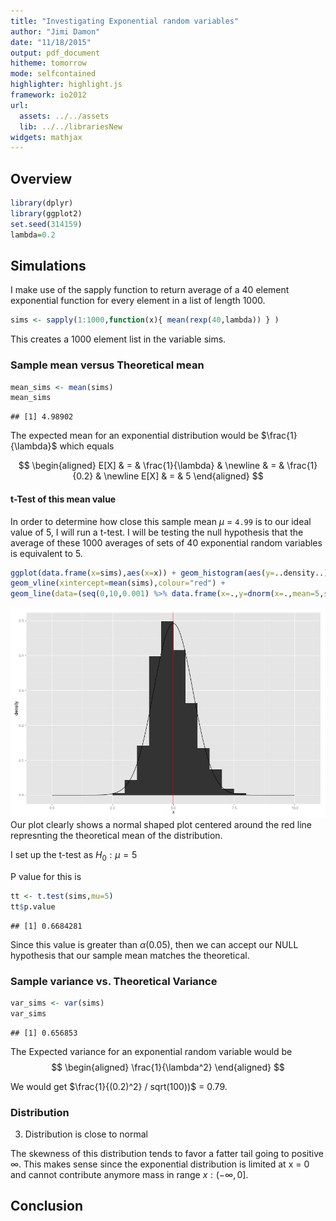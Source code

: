 ```yaml
---
title: "Investigating Exponential random variables"
author: "Jimi Damon"
date: "11/18/2015"
output: pdf_document
hitheme: tomorrow
mode: selfcontained
highlighter: highlight.js
framework: io2012
url:
  assets: ../../assets
  lib: ../../librariesNew
widgets: mathjax
---
```



## Overview


```r
library(dplyr)
library(ggplot2)
set.seed(314159)
lambda=0.2
```

## Simulations 

I make use of the sapply function to return average of a 40 element
exponential function for every element in a list of length 1000.


```r
sims <- sapply(1:1000,function(x){ mean(rexp(40,lambda)) } )
```

This creates a 1000 element list in the variable sims.

### Sample mean versus Theoretical mean


```r
mean_sims <- mean(sims)
mean_sims
```

```
## [1] 4.98902
```

The expected mean for an exponential distribution would be $\frac{1}{\lambda}$ which equals

$$
\begin{aligned}
E[X] & = & \frac{1}{\lambda} & \newline
     & = & \frac{1}{0.2} & \newline
E[X] & = & 5
\end{aligned}
$$

#### t-Test of this mean value

In order to determine how close this sample mean $\mu$ = 
``4.99`` 
is to our ideal value of 5, I will run a t-test.  I will
be testing the null hypothesis that the average of these 1000 
averages of sets of 40 exponential random variables is equivalent to
5.  


```r
ggplot(data.frame(x=sims),aes(x=x)) + geom_histogram(aes(y=..density..),binwidth=0.5) + 
geom_vline(xintercept=mean(sims),colour="red") + 
geom_line(data=(seq(0,10,0.001) %>% data.frame(x=.,y=dnorm(x=.,mean=5,sd=sqrt(var(sims))))),aes(x=x,y=y))
```

![plot of chunk unnamed-chunk-4](./figure/unnamed-chunk-4-1.png) 
Our plot clearly shows a normal shaped plot centered around the red line represnting the theoretical mean
of the distribution.

I set up the t-test as $H_0 :  \mu= 5$

P value for this is 

```r
tt <- t.test(sims,mu=5)
tt$p.value
```

```
## [1] 0.6684281
```
Since this value is greater than  $\alpha$(0.05), then we can accept our NULL hypothesis that our sample mean
matches the theoretical.

### Sample variance vs. Theoretical Variance

```r
var_sims <- var(sims)
var_sims
```

```
## [1] 0.656853
```
The Expected variance for an exponential random variable would be 
$$ 
\begin{aligned}
\frac{1}{\lambda^2}
\end{aligned}
$$

We would get $\frac{1}{(0.2)^2} / sqrt(100))$ = 0.79.



### Distribution


3. Distribution is close to normal

The skewness of this distribution tends to favor a fatter tail going to
positive $\infty$. This makes sense since the exponential distribution is limited 
at x = 0  and cannot contribute anymore mass in range $x : \left( -\infty, 0 \right]$.

## Conclusion
